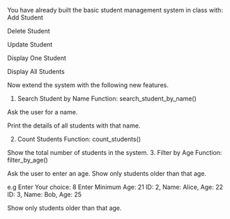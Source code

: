 You have already built the basic student management system in class with:
Add Student


Delete Student


Update Student


Display One Student


Display All Students


Now extend the system with the following new features.
1. Search Student by Name
Function: search_student_by_name()


Ask the user for a name.


Print the details of all students with that name.


2. Count Students
Function: count_students()


Show the total number of students in the system.
3. Filter by Age
Function: filter_by_age()


Ask the user to enter an age.
Show only students older than that age.

e.g Enter Your choice: 8
Enter Minimum Age: 21
ID: 2, Name: Alice, Age: 22
ID: 3, Name: Bob, Age: 25



Show only students older than that age.
